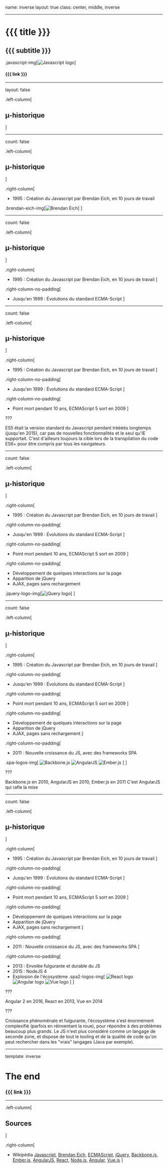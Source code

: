 name: inverse
layout: true
class: center, middle, inverse

---

# {{{ title }}}
## {{{ subtitle }}}

.javascript-img[![Javascript logo](./assets/img/javascript_logo.png)]

#### {{{ link }}}

---
layout: false

.left-column[
## µ-historique
]

---
count: false

.left-column[
## µ-historique
]

.right-column[
- 1995 : Création du Javascript par Brendan Eich, en 10 jours de travail

.brendan-eich-img[![Brendan Eich](./assets/img/brendan_eich.jpg)]
]

---
count: false

.left-column[
## µ-historique
]

.right-column[
- 1995 : Création du Javascript par Brendan Eich, en 10 jours de travail
]

.right-column-no-padding[
- Jusqu'en 1999 : Évolutions du standard ECMA-Script
]

---
count: false

.left-column[
## µ-historique
]

.right-column[
- 1995 : Création du Javascript par Brendan Eich, en 10 jours de travail
]

.right-column-no-padding[
- Jusqu'en 1999 : Évolutions du standard ECMA-Script
]

.right-column-no-padding[
- Point mort pendant 10 ans, ECMAScript 5 sort en 2009
]

???

ES5 était la version standard du Javascript pendant trèèèès longtemps (jusqu'en 2015), car pas de nouvelles fonctionnalités et le seul qu'IE supportait.
C'est d'ailleurs toujours la cible lors de la transpilation du code ES6+ pour être compris par tous les navigateurs.

---
count: false

.left-column[
## µ-historique
]

.right-column[
- 1995 : Création du Javascript par Brendan Eich, en 10 jours de travail
]

.right-column-no-padding[
- Jusqu'en 1999 : Évolutions du standard ECMA-Script
]

.right-column-no-padding[
- Point mort pendant 10 ans, ECMAScript 5 sort en 2009
]

.right-column-no-padding[
- Développement de quelques interactions sur la page
- Apparition de jQuery
- AJAX, pages sans rechargement

.jquery-logo-img[![jQuery logo](./assets/img/jquery_logo.png)]
]


---
count: false

.left-column[
## µ-historique
]

.right-column[
- 1995 : Création du Javascript par Brendan Eich, en 10 jours de travail
]

.right-column-no-padding[
- Jusqu'en 1999 : Évolutions du standard ECMA-Script
]

.right-column-no-padding[
- Point mort pendant 10 ans, ECMAScript 5 sort en 2009
]

.right-column-no-padding[
- Développement de quelques interactions sur la page
- Apparition de jQuery
- AJAX, pages sans rechargement
]

.right-column-no-padding[
- 2011 : Nouvelle croissance du JS, avec des frameworks SPA

.spa-logos-img[
  ![Backbone.js](./assets/img/backbone_logo.png)
  ![AngularJS](./assets/img/angularjs_logo.png)
  ![Ember.js](./assets/img/ember_logo.png)
]
]

???

Backbone.js en 2010, AngularJS en 2010, Ember.js en 2011
C'est AngularJS qui rafle la mise

---
count: false

.left-column[
## µ-historique
]

.right-column[
- 1995 : Création du Javascript par Brendan Eich, en 10 jours de travail
]

.right-column-no-padding[
- Jusqu'en 1999 : Évolutions du standard ECMA-Script
]

.right-column-no-padding[
- Point mort pendant 10 ans, ECMAScript 5 sort en 2009
]

.right-column-no-padding[
- Développement de quelques interactions sur la page
- Apparition de jQuery
- AJAX, pages sans rechargement
]

.right-column-no-padding[
- 2011 : Nouvelle croissance du JS, avec des frameworks SPA
]

.right-column-no-padding[
- 2013 : Envolée fulgurante et durable du JS
- 2015 : NodeJS 4
- Explosion de l'écosystème
.spa2-logos-img[
![React logo](./assets/img/react_logo.png)
![Angular logo](./assets/img/angular_logo.png)
![Vue logo](./assets/img/vue_logo.png)
]
]

???

Angular 2 en 2016, React en 2013, Vue en 2014


???

Croissance phénoménale et fulgurante, l'écosystème s'est énormément complexifié (parfois en réinventant la roue), pour répondre à des problèmes beaucoup plus grands. Le JS n'est plus considéré comme un langage de seconde zone, et dispose de tout le tooling et de la qualité de code qu'on peut rechercher dans les "vrais" langages (Java par exemple).


---
template: inverse

# The end

### {{{ link }}}

---

.left-column[
## Sources
]

.right-column[
- Wikipédia [Javascript](https://en.wikipedia.org/wiki/JavaScript), [Brendan Eich](https://en.wikipedia.org/wiki/Brendan_Eich), [ECMAScript](https://en.wikipedia.org/wiki/ECMAScript), [jQuery](https://en.wikipedia.org/wiki/JQuery), [Backbone.js](https://en.wikipedia.org/wiki/Backbone.js), [Ember.js](https://en.wikipedia.org/wiki/Ember.js), [AngularJS](https://en.wikipedia.org/wiki/AngularJS), [React][React], [Node.js](https://en.wikipedia.org/wiki/Node.js), [Angular][Angular], [Vue.js](https://en.wikipedia.org/wiki/Vue.js)
]

[React]: https://en.wikipedia.org/wiki/React_(JavaScript_library)
[Angular]: https://en.wikipedia.org/wiki/Angular_(application_platform)
